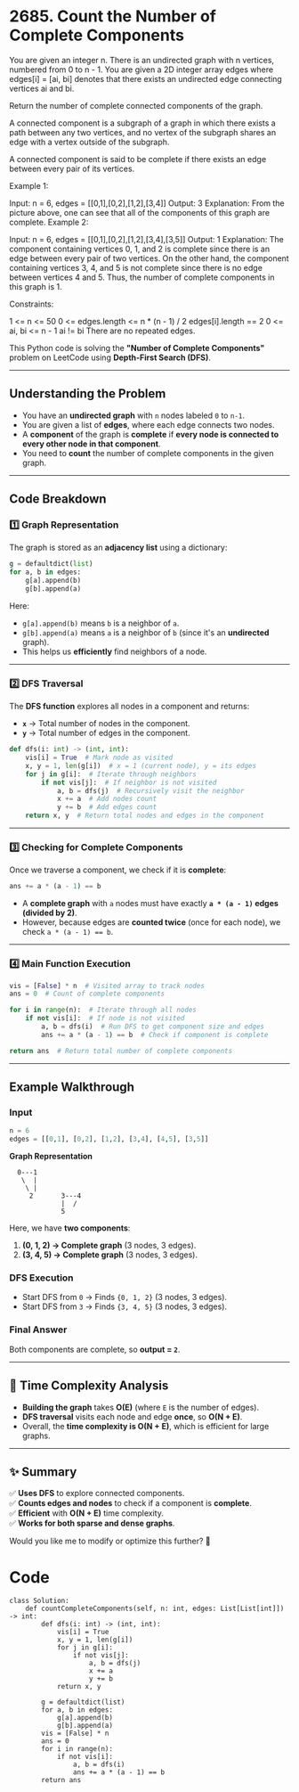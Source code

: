 # 2685. Count the Number of Complete Components

You are given an integer n. There is an undirected graph with n vertices, numbered from 0 to n - 1. You are given a 2D integer array edges where edges[i] = [ai, bi] denotes that there exists an undirected edge connecting vertices ai and bi.

Return the number of complete connected components of the graph.

A connected component is a subgraph of a graph in which there exists a path between any two vertices, and no vertex of the subgraph shares an edge with a vertex outside of the subgraph.

A connected component is said to be complete if there exists an edge between every pair of its vertices.

 

Example 1:

Input: n = 6, edges = [[0,1],[0,2],[1,2],[3,4]]
Output: 3
Explanation: From the picture above, one can see that all of the components of this graph are complete.
Example 2:



Input: n = 6, edges = [[0,1],[0,2],[1,2],[3,4],[3,5]]
Output: 1
Explanation: The component containing vertices 0, 1, and 2 is complete since there is an edge between every pair of two vertices. On the other hand, the component containing vertices 3, 4, and 5 is not complete since there is no edge between vertices 4 and 5. Thus, the number of complete components in this graph is 1.
 

Constraints:

1 <= n <= 50
0 <= edges.length <= n * (n - 1) / 2
edges[i].length == 2
0 <= ai, bi <= n - 1
ai != bi
There are no repeated edges.

This Python code is solving the **"Number of Complete Components"** problem on LeetCode using **Depth-First Search (DFS)**. 

---

## **Understanding the Problem**
- You have an **undirected graph** with `n` nodes labeled `0` to `n-1`.
- You are given a list of **edges**, where each edge connects two nodes.
- A **component** of the graph is **complete** if **every node is connected to every other node in that component**.
- You need to **count** the number of complete components in the given graph.

---

## **Code Breakdown**

### **1️⃣ Graph Representation**
The graph is stored as an **adjacency list** using a dictionary:
```python
g = defaultdict(list)
for a, b in edges:
    g[a].append(b)
    g[b].append(a)
```
Here:
- `g[a].append(b)` means `b` is a neighbor of `a`.
- `g[b].append(a)` means `a` is a neighbor of `b` (since it's an **undirected** graph).
- This helps us **efficiently** find neighbors of a node.

---

### **2️⃣ DFS Traversal**
The **DFS function** explores all nodes in a component and returns:
- **`x`** → Total number of nodes in the component.
- **`y`** → Total number of edges in the component.
  
```python
def dfs(i: int) -> (int, int):
    vis[i] = True  # Mark node as visited
    x, y = 1, len(g[i])  # x = 1 (current node), y = its edges
    for j in g[i]:  # Iterate through neighbors
        if not vis[j]:  # If neighbor is not visited
            a, b = dfs(j)  # Recursively visit the neighbor
            x += a  # Add nodes count
            y += b  # Add edges count
    return x, y  # Return total nodes and edges in the component
```

---

### **3️⃣ Checking for Complete Components**
Once we traverse a component, we check if it is **complete**:
```python
ans += a * (a - 1) == b
```
- A **complete graph** with `a` nodes must have exactly **`a * (a - 1)` edges (divided by 2)**.
- However, because edges are **counted twice** (once for each node), we check `a * (a - 1) == b`.

---

### **4️⃣ Main Function Execution**
```python
vis = [False] * n  # Visited array to track nodes
ans = 0  # Count of complete components

for i in range(n):  # Iterate through all nodes
    if not vis[i]:  # If node is not visited
        a, b = dfs(i)  # Run DFS to get component size and edges
        ans += a * (a - 1) == b  # Check if component is complete

return ans  # Return total number of complete components
```

---

## **Example Walkthrough**
### **Input**
```python
n = 6
edges = [[0,1], [0,2], [1,2], [3,4], [4,5], [3,5]]
```
**Graph Representation**  
```
  0---1
   \  |
    \ |
     2       3---4
             |  /
             5
```
Here, we have **two components**:
1. **(0, 1, 2) → Complete graph** (3 nodes, 3 edges).
2. **(3, 4, 5) → Complete graph** (3 nodes, 3 edges).

### **DFS Execution**
- Start DFS from `0` → Finds `{0, 1, 2}` (3 nodes, 3 edges).
- Start DFS from `3` → Finds `{3, 4, 5}` (3 nodes, 3 edges).

### **Final Answer**
Both components are complete, so **output = `2`**.

---

## **🔹 Time Complexity Analysis**
- **Building the graph** takes **O(E)** (where `E` is the number of edges).
- **DFS traversal** visits each node and edge **once**, so **O(N + E)**.
- Overall, the **time complexity is O(N + E)**, which is efficient for large graphs.

---

## **✨ Summary**
✅ **Uses DFS** to explore connected components.  
✅ **Counts edges and nodes** to check if a component is **complete**.  
✅ **Efficient** with **O(N + E)** time complexity.  
✅ **Works for both sparse and dense graphs**.  

Would you like me to modify or optimize this further? 🚀



# Code
```python3 []
class Solution:
    def countCompleteComponents(self, n: int, edges: List[List[int]]) -> int:
        def dfs(i: int) -> (int, int):
            vis[i] = True
            x, y = 1, len(g[i])
            for j in g[i]:
                if not vis[j]:
                    a, b = dfs(j)
                    x += a
                    y += b
            return x, y

        g = defaultdict(list)
        for a, b in edges:
            g[a].append(b)
            g[b].append(a)
        vis = [False] * n
        ans = 0
        for i in range(n):
            if not vis[i]:
                a, b = dfs(i)
                ans += a * (a - 1) == b
        return ans
```